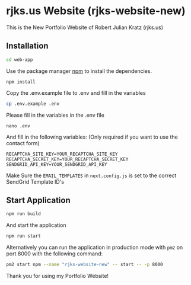# rjks.us Website (rjks-website-new)

This is the New Portfolio Website of Robert Julian Kratz (rjks.us)

## Installation

```bash
cd web-app
```

Use the package manager [npm](https://www.npmjs.com/) to install the dependencies.

```
npm install
```

Copy the .env.example file to .env and fill in the variables

```bash
cp .env.example .env
```

Please fill in the variables in the .env file

```
nano .env
```

And fill in the following variables: (Only required if you want to use the contact form)

```
RECAPTCHA_SITE_KEY=YOUR_RECAPTCHA_SITE_KEY
RECAPTCHA_SECRET_KEY=YOUR_RECAPTCHA_SECRET_KEY
SENDGRID_API_KEY=YOUR_SENDGRID_API_KEY
```

Make Sure the `EMAIL_TEMPLATES` in `next.config.js` is set to the correct SendGrid Template ID's

## Start Application

```bash
npm run build
```

And start the application

```bash
npm run start
```

Alternatively you can run the application in production mode with `pm2` on port 8000 with the following command:

```bash
pm2 start npm --name "rjks-website-new" -- start -- -p 8000
```

Thank you for using my Portfolio Website!
